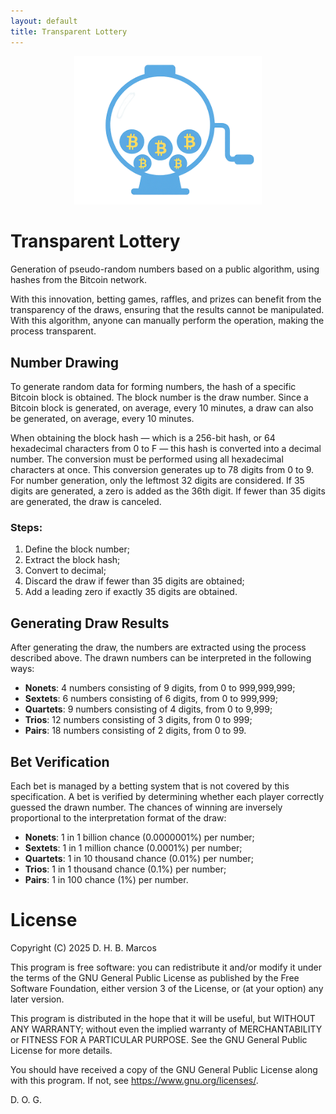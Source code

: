 ```yaml
---
layout: default
title: Transparent Lottery
---
```


<p align="center">
  <img src="transparent-lottery.png" alt="Transparent Lottery Logo" width="300">
</p>

# Transparent Lottery

Generation of pseudo-random numbers based on a public algorithm, using hashes from the Bitcoin network.

With this innovation, betting games, raffles, and prizes can benefit from the transparency of the draws, ensuring that the results cannot be manipulated. With this algorithm, anyone can manually perform the operation, making the process transparent.

## Number Drawing

To generate random data for forming numbers, the hash of a specific Bitcoin block is obtained. The block number is the draw number. Since a Bitcoin block is generated, on average, every 10 minutes, a draw can also be generated, on average, every 10 minutes.

When obtaining the block hash — which is a 256-bit hash, or 64 hexadecimal characters from 0 to F — this hash is converted into a decimal number. The conversion must be performed using all hexadecimal characters at once. This conversion generates up to 78 digits from 0 to 9. For number generation, only the leftmost 32 digits are considered. If 35 digits are generated, a zero is added as the 36th digit. If fewer than 35 digits are generated, the draw is canceled.

### Steps:

1. Define the block number;
2. Extract the block hash;
3. Convert to decimal;
4. Discard the draw if fewer than 35 digits are obtained;
5. Add a leading zero if exactly 35 digits are obtained.

## Generating Draw Results

After generating the draw, the numbers are extracted using the process described above. The drawn numbers can be interpreted in the following ways:

- **Nonets**: 4 numbers consisting of 9 digits, from 0 to 999,999,999;
- **Sextets**: 6 numbers consisting of 6 digits, from 0 to 999,999;
- **Quartets**: 9 numbers consisting of 4 digits, from 0 to 9,999;
- **Trios**: 12 numbers consisting of 3 digits, from 0 to 999;
- **Pairs**: 18 numbers consisting of 2 digits, from 0 to 99.

## Bet Verification

Each bet is managed by a betting system that is not covered by this specification. A bet is verified by determining whether each player correctly guessed the drawn number. The chances of winning are inversely proportional to the interpretation format of the draw:

- **Nonets**: 1 in 1 billion chance (0.0000001%) per number;
- **Sextets**: 1 in 1 million chance (0.0001%) per number;
- **Quartets**: 1 in 10 thousand chance (0.01%) per number;
- **Trios**: 1 in 1 thousand chance (0.1%) per number;
- **Pairs**: 1 in 100 chance (1%) per number.

# License 

Copyright (C) 2025 D. H. B. Marcos

This program is free software: you can redistribute it and/or modify
it under the terms of the GNU General Public License as published by
the Free Software Foundation, either version 3 of the License, or
(at your option) any later version.

This program is distributed in the hope that it will be useful,
but WITHOUT ANY WARRANTY; without even the implied warranty of
MERCHANTABILITY or FITNESS FOR A PARTICULAR PURPOSE.  See the
GNU General Public License for more details.

You should have received a copy of the GNU General Public License
along with this program.  If not, see <https://www.gnu.org/licenses/>.

D. O. G.